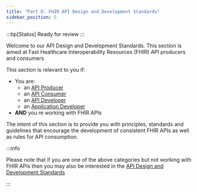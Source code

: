 ```yaml
---
title: "Part D: FHIR API Design and Development Standards"
sidebar_position: 5
---
```


:::tip[Status]
Ready for review
:::

Welcome to our API Design and Development Standards. This section is aimed at Fast Healthcare Interoperability Resources (FHIR) API producers and consumers

This section is relevant to you if:

- You are:
  - an [API Producer](/api-concepts/ComponentDefinitions#api-producer)
  - an [API Consumer](/api-concepts/ComponentDefinitions#api-consumer)
  - an [API Developer](/api-concepts/ComponentDefinitions#api-developers)
  - an [Application Developer](/api-concepts/ComponentDefinitions#application-developers)
- **AND** you re working with FHIR APIs

The intent of this section is to provide you with principles, standards and guidelines that encourage the development of consistent FHIR APIs as well as rules for API consumption.

:::info

Please note that if you are one of the above categories but not working with FHIR APIs then you may also be interested in the [API Design and Development Standards](/api-development)

:::
